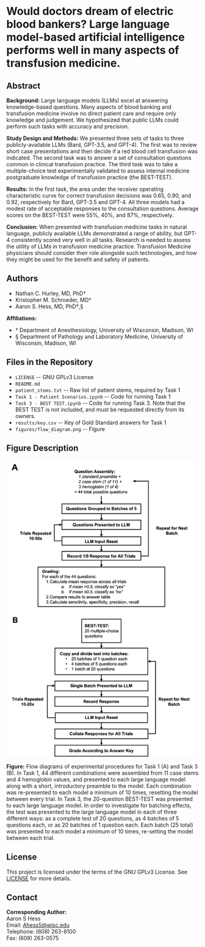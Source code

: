 # Would doctors dream of electric blood bankers? Large language model-based artificial intelligence performs well in many aspects of transfusion medicine.

## Abstract

**Background:** Large language models (LLMs) excel at answering knowledge-based questions. Many aspects of blood banking and transfusion medicine involve no direct patient care and require only knowledge and judgement. We hypothesized that public LLMs could perform such tasks with accuracy and precision.

**Study Design and Methods:** We presented three sets of tasks to three publicly-available LLMs (Bard, GPT-3.5, and GPT-4). The first was to review short case presentations and then decide if a red blood cell transfusion was indicated. The second task was to answer a set of consultation questions common in clinical transfusion practice. The third task was to take a multiple-choice test experimentally validated to assess internal medicine postgraduate knowledge of transfusion practice (the BEST-TEST).

**Results:** In the first task, the area under the receiver operating characteristic curve for correct transfusion decisions was 0.65, 0.90, and 0.92, respectively for Bard, GPT-3.5 and GPT-4. All three models had a modest rate of acceptable responses to the consultation questions. Average scores on the BEST-TEST were 55%, 40%, and 87%, respectively.

**Conclusion:** When presented with transfusion medicine tasks in natural language, publicly available LLMs demonstrated a range of ability, but GPT-4 consistently scored very well in all tasks. Research is needed to assess the utility of LLMs in transfusion medicine practice. Transfusion Medicine physicians should consider their role alongside such technologies, and how they might be used for the benefit and safety of patients.

## Authors

- Nathan C. Hurley, MD, PhD†
- Kristopher M. Schroeder, MD†
- Aaron S. Hess, MD, PhD†,§

**Affiliations:**
- † Department of Anesthesiology, University of Wisconsin, Madison, WI
- § Department of Pathology and Laboratory Medicine, University of Wisconsin, Madison, WI

## Files in the Repository

- `LICENSE` -- GNU GPLv3 License
- `README.md`
- `patient_stems.txt` -- Raw list of patient stems, required by Task 1
- `Task 1 - Patient Scenarios.ipynb` -- Code for running Task 1
- `Task 3 - BEST TEST.ipynb` -- Code for running Task 3. Note that the BEST TEST is not included, and must be requested directly from its owners.
- `results/key.csv` -- Key of Gold Standard answers for Task 1
- `figures/flow_diagram.png` -- Figure

## Figure Description

![Flow diagrams of experimental procedures](figures/flow_diagram.png)

**Figure:** Flow diagrams of experimental procedures for Task 1 (A) and Task 3 (B). In Task 1, 44 different combinations were assembled from 11 case stems and 4 hemoglobin values, and presented to each large language model along with a short, introductory preamble to the model. Each combination was re-presented to each model a minimum of 10 times, resetting the model between every trial. In Task 3, the 20-question BEST-TEST was presented to each large language model. In order to investigate for batching effects, the test was presented to the large language model in each of three different ways: as a complete test of 20 questions, as 4 batches of 5 questions each, or as 20 batches of 1 question each. Each batch (25 total) was presented to each model a minimum of 10 times, re-setting the model between each trial.  

## License

This project is licensed under the terms of the GNU GPLv3 License. See [LICENSE](LICENSE) for more details.

## Contact

**Corresponding Author:**  
Aaron S Hess  
Email: Ahess5@wisc.edu  
Telephone: (608) 263-8100  
Fax: (608) 263-0575
